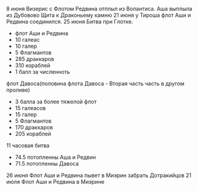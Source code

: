 8 июня Визерис с Флотом Редвина отплыл из Волантиса. Аша выплыла из Дубовово Щита к Драконьему камню
21 июня у Тироша флот Аши и Редвина соединился.
25 июня Битва при Глотке.

- флот Аши и Редвина
- 10 галеас
- 10 галер
- 5 Флагмантов
- 285 драккаров
- 310 кораблей
- 1 балл за численноть

флот Давоса(половина флота Давоса - Вторая часть часть в другом проливе)

- 3 балла за более тяжелой флот
- 15 галеасов
- 15 галер
- 5 Флагмантов
- 170 драккаров
- 205 кораблей

11 часовая битва

- 74.5 потопленны Аша и Редвин
- 71.5 потопленны Давоса

26 июня Флот Аши и Редвина пывет в Миэрин забрать Дотракийцов
21 июля Флот Аши и Редвина в Миэрине
